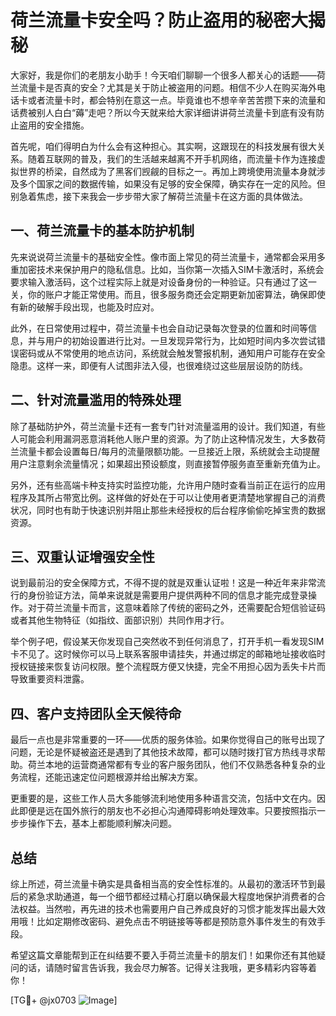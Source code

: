 # 荷兰流量卡安全吗？防止盗用的秘密大揭秘

大家好，我是你们的老朋友小助手！今天咱们聊聊一个很多人都关心的话题——荷兰流量卡是否真的安全？尤其是关于防止被盗用的问题。相信不少人在购买海外电话卡或者流量卡时，都会特别在意这一点。毕竟谁也不想辛辛苦苦攒下来的流量和话费被别人白白“薅”走吧？所以今天就来给大家详细讲讲荷兰流量卡到底有没有防止盗用的安全措施。

首先呢，咱们得明白为什么会有这种担心。其实啊，这跟现在的科技发展有很大关系。随着互联网的普及，我们的生活越来越离不开手机网络，而流量卡作为连接虚拟世界的桥梁，自然成为了黑客们觊觎的目标之一。再加上跨境使用流量本身就涉及多个国家之间的数据传输，如果没有足够的安全保障，确实存在一定的风险。但别急着焦虑，接下来我会一步步带大家了解荷兰流量卡在这方面的具体做法。

## 一、荷兰流量卡的基本防护机制

先来说说荷兰流量卡的基础安全性。像市面上常见的荷兰流量卡，通常都会采用多重加密技术来保护用户的隐私信息。比如，当你第一次插入SIM卡激活时，系统会要求输入激活码，这个过程实际上就是对设备身份的一种验证。只有通过了这一关，你的账户才能正常使用。而且，很多服务商还会定期更新加密算法，确保即使有新的破解手段出现，也能及时应对。

此外，在日常使用过程中，荷兰流量卡也会自动记录每次登录的位置和时间等信息，并与用户的初始设置进行比对。一旦发现异常行为，比如短时间内多次尝试错误密码或从不常使用的地点访问，系统就会触发警报机制，通知用户可能存在安全隐患。这样一来，即便有人试图非法入侵，也很难绕过这些层层设防的防线。

## 二、针对流量滥用的特殊处理

除了基础防护外，荷兰流量卡还有一套专门针对流量滥用的设计。我们知道，有些人可能会利用漏洞恶意消耗他人账户里的资源。为了防止这种情况发生，大多数荷兰流量卡都会设置每日/每月的流量限额功能。一旦接近上限，系统就会主动提醒用户注意剩余流量情况；如果超出预设额度，则直接暂停服务直至重新充值为止。

另外，还有些高端卡种支持实时监控功能，允许用户随时查看当前正在运行的应用程序及其所占带宽比例。这样做的好处在于可以让使用者更清楚地掌握自己的消费状况，同时也有助于快速识别并阻止那些未经授权的后台程序偷偷吃掉宝贵的数据资源。

## 三、双重认证增强安全性

说到最前沿的安全保障方式，不得不提的就是双重认证啦！这是一种近年来非常流行的身份验证方法，简单来说就是需要用户提供两种不同的信息才能完成登录操作。对于荷兰流量卡而言，这意味着除了传统的密码之外，还需要配合短信验证码或者其他生物特征（如指纹、面部识别）共同作用才行。

举个例子吧，假设某天你发现自己突然收不到任何消息了，打开手机一看发现SIM卡不见了。这时候你可以马上联系客服申请挂失，并通过绑定的邮箱地址接收临时授权链接来恢复访问权限。整个流程既方便又快捷，完全不用担心因为丢失卡片而导致重要资料泄露。

## 四、客户支持团队全天候待命

最后一点也是非常重要的一环——优质的服务体验。如果你觉得自己的账号出现了问题，无论是怀疑被盗还是遇到了其他技术故障，都可以随时拨打官方热线寻求帮助。荷兰本地的运营商通常都有专业的客户服务团队，他们不仅熟悉各种复杂的业务流程，还能迅速定位问题根源并给出解决方案。

更重要的是，这些工作人员大多能够流利地使用多种语言交流，包括中文在内。因此即便是远在国外旅行的朋友也不必担心沟通障碍影响处理效率。只要按照指示一步步操作下去，基本上都能顺利解决问题。

## 总结

综上所述，荷兰流量卡确实是具备相当高的安全性标准的。从最初的激活环节到最后的紧急求助通道，每一个细节都经过精心打磨以确保最大程度地保护消费者的合法权益。当然啦，再先进的技术也需要用户自己养成良好的习惯才能发挥出最大效用哦！比如定期修改密码、避免点击不明链接等等都是预防意外事件发生的有效手段。

希望这篇文章能帮到正在纠结要不要入手荷兰流量卡的朋友们！如果你还有其他疑问的话，请随时留言告诉我，我会尽力解答。记得关注我哦，更多精彩内容等着你！

[TG💪+ @jx0703 ![Image](https://github.com/user-attachments/assets/dbca1d08-cadb-493c-b0ec-ad6f7a83f270)]